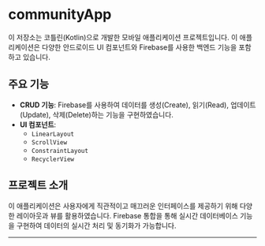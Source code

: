 # communityApp

이 저장소는 코틀린(Kotlin)으로 개발한 모바일 애플리케이션 프로젝트입니다. 이 애플리케이션은 다양한 안드로이드 UI 컴포넌트와 Firebase를 사용한 백엔드 기능을 포함하고 있습니다.

## 주요 기능

- **CRUD 기능**: Firebase를 사용하여 데이터를 생성(Create), 읽기(Read), 업데이트(Update), 삭제(Delete)하는 기능을 구현하였습니다.
- **UI 컴포넌트**:
  - `LinearLayout`
  - `ScrollView`
  - `ConstraintLayout`
  - `RecyclerView`

## 프로젝트 소개

이 애플리케이션은 사용자에게 직관적이고 매끄러운 인터페이스를 제공하기 위해 다양한 레이아웃과 뷰를 활용하였습니다. Firebase 통합을 통해 실시간 데이터베이스 기능을 구현하여 데이터의 실시간 처리 및 동기화가 가능합니다.

---
